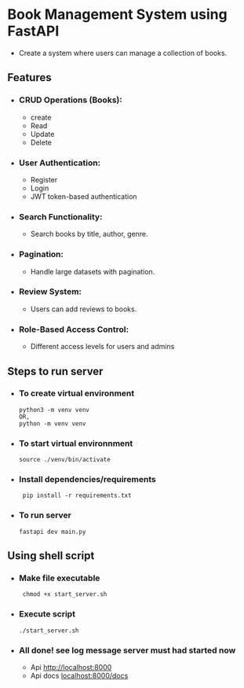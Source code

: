 # Book Management System using FastAPI

- Create a system where users can manage a collection of books.

## Features

- ### CRUD Operations (Books):

  - create
  - Read
  - Update
  - Delete
- ### User Authentication:

  - Register
  - Login
  - JWT token-based authentication
- ### Search Functionality:

  - Search books by title, author, genre.
- ### Pagination:

  - Handle large datasets with pagination.
- ### Review System:

  - Users can add reviews to books.
- ### Role-Based Access Control:

  - Different access levels for users and admins

## Steps to run server

- ### To create virtual environment

  ```
  python3 -m venv venv
  OR,
  python -m venv venv

  ```
- ### To start virtual environnment

  ```
  source ./venv/bin/activate
  ```
- ### Install dependencies/requirements

  ` pip install -r requirements.txt`
- ### To run server

  `fastapi dev main.py`

## Using shell script

- ### Make file executable

  ```
   chmod +x start_server.sh

  ```
- ### Execute script

  ```
  ./start_server.sh
  ```
- ### All done! see log message server must had started now

  - Api
    [http://localhost:8000](http://localhost:8000)
  - Api docs
    [localhost:8000/docs](http://localhost:8000/docs)
